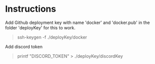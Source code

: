 # Instructions

Add Github deployment key with name 'docker' and 'docker.pub' in the folder
'deployKey' for this to work.

> ssh-keygen -f ./deployKey/docker

Add discord token 

> printf "DISCORD_TOKEN" > ./deployKey/discordKey

